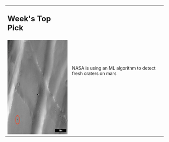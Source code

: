 <table>
  <tr>
    <td>
      <p style="font-size: 24px"> <b> Week's Top Pick </b> </p>
      <img src="/assets/crater.png" style="width:250px;height:300px;">
    </td>
    <td>
      <p> NASA is using an ML algorithm to detect fresh craters on mars </p>
    </td>
  </tr>
</table>
